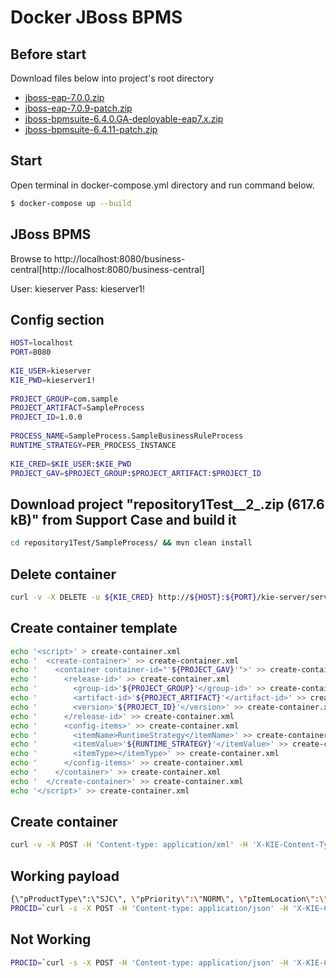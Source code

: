 # Docker JBoss BPMS

Before start
------------
Download files below into project's root directory

* [jboss-eap-7.0.0.zip](https://access.redhat.com/jbossnetwork/restricted/softwareDownload.html?softwareId=43891)
* [jboss-eap-7.0.9-patch.zip](https://access.redhat.com/jbossnetwork/restricted/softwareDownload.html?softwareId=55651)
* [jboss-bpmsuite-6.4.0.GA-deployable-eap7.x.zip](https://access.redhat.com/jbossnetwork/restricted/softwareDownload.html?softwareId=48441)
* [jboss-bpmsuite-6.4.11-patch.zip](https://access.redhat.com/jbossnetwork/restricted/softwareDownload.html?softwareId=60561)

Start
-----
Open terminal in docker-compose.yml directory and run command below.

```bash
$ docker-compose up --build
```

JBoss BPMS
----------
Browse to http://localhost:8080/business-central[http://localhost:8080/business-central]

User: kieserver
Pass: kieserver1!

Config section
---------------------------------

```bash
HOST=localhost
PORT=8080
 
KIE_USER=kieserver
KIE_PWD=kieserver1!
 
PROJECT_GROUP=com.sample
PROJECT_ARTIFACT=SampleProcess
PROJECT_ID=1.0.0
 
PROCESS_NAME=SampleProcess.SampleBusinessRuleProcess
RUNTIME_STRATEGY=PER_PROCESS_INSTANCE
 
KIE_CRED=$KIE_USER:$KIE_PWD
PROJECT_GAV=$PROJECT_GROUP:$PROJECT_ARTIFACT:$PROJECT_ID
```
 
Download project "repository1Test__2_.zip (617.6 kB)" from Support Case and build it
-----------------

```bash
cd repository1Test/SampleProcess/ && mvn clean install
```
 
Delete container
----------------

```bash
curl -v -X DELETE -u ${KIE_CRED} http://${HOST}:${PORT}/kie-server/services/rest/server/containers/${PROJECT_GAV}
```
 
Create container template
-------------------------

```bash
echo '<script>' > create-container.xml
echo '  <create-container>' >> create-container.xml
echo '    <container container-id="'${PROJECT_GAV}'">' >> create-container.xml
echo '      <release-id>' >> create-container.xml
echo '        <group-id>'${PROJECT_GROUP}'</group-id>' >> create-container.xml
echo '        <artifact-id>'${PROJECT_ARTIFACT}'</artifact-id>' >> create-container.xml
echo '        <version>'${PROJECT_ID}'</version>' >> create-container.xml
echo '      </release-id>' >> create-container.xml
echo '      <config-items>' >> create-container.xml
echo '        <itemName>RuntimeStrategy</itemName>' >> create-container.xml
echo '        <itemValue>'${RUNTIME_STRATEGY}'</itemValue>' >> create-container.xml
echo '        <itemType></itemType>' >> create-container.xml
echo '      </config-items>' >> create-container.xml
echo '    </container>' >> create-container.xml
echo '  </create-container>' >> create-container.xml
echo '</script>' >> create-container.xml
```
 
Create container
----------------

```bash
curl -v -X POST -H 'Content-type: application/xml' -H 'X-KIE-Content-Type: xstream' -d @create-container.xml -u ${KIE_CRED} http://${HOST}:${PORT}/kie-server/services/rest/server/config/
```
 
Working payload
---------------

```bash
{\"pProductType\":\"SJC\", \"pPriority\":\"NORM\", \"pItemLocation\":\"SJC1\", \"pNotificationStatus\":\"ACPT\", \"pReturnToSenderState\":\"false\", \"pOriginalMOIBranchID\":\"SJC1\", \"pDestination\":\"B1\", \"pZoneID\":\"6\", \"pDeliveryPreference\":\"Address\", \"pDestinationCountry\":\"QA\"}
PROCID=`curl -s -X POST -H 'Content-type: application/json' -H 'X-KIE-Content-Type: json' -d "{\"pProductType\":\"SJC\", \"pPriority\":\"NORM\", \"pItemLocation\":\"SJC1\", \"pNotificationStatus\":\"ACPT\", \"pReturnToSenderState\":\"false\", \"pOriginalMOIBranchID\":\"SJC1\", \"pDestination\":\"B1\", \"pZoneID\":\"6\", \"pDeliveryPreference\":\"Address\", \"pDestinationCountry\":\"QA\"}" -u ${KIE_CRED} http://${HOST}:${PORT}/kie-server/services/rest/server/containers/${PROJECT_GAV}/processes/${PROCESS_NAME}/instances` && echo Process ${PROCID} created for process ${PROCESS_NAME}
```
 
Not Working
-----------

```bash
PROCID=`curl -s -X POST -H 'Content-type: application/json' -H 'X-KIE-Content-Type: json' -d "{\"pProductType\":\"SJC\", \"pPriority\":\"NORM\", \"pItemLocation\":\"B1\", \"pNotificationStatus\":\"ACPT\", \"pReturnToSenderState\":\"false\", \"pOriginalMOIBranchID\":\"SJC1\", \"pDestination\":{\"buildingNo\":\"0\", \"postalCode\":\"0\", \"streetNumber\":\"0\", \"zone\":\"6\"}, \"pZoneID\":\"6\", \"pDeliveryPreference\":\"Address\", \"pDestinationCountry\":\"QA\"}" -u ${KIE_CRED} http://${HOST}:${PORT}/kie-server/services/rest/server/containers/${PROJECT_GAV}/processes/${PROCESS_NAME}/instances` && echo Process ${PROCID} created for process ${PROCESS_NAME}
```
